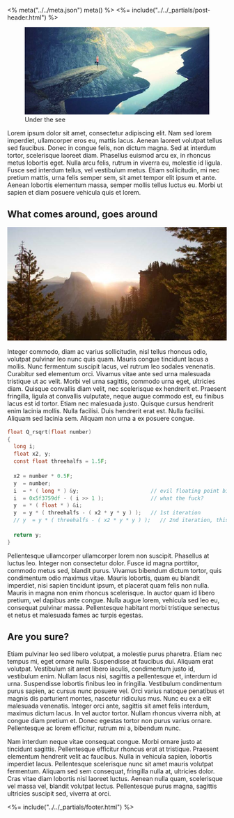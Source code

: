 <%
    meta("../../meta.json")
    meta()
%>
<%= include("../../_partials/post-header.html") %>

<figure>
<img src="./banner.jpg">
<figcaption>Under the see</figcaption>
</figure>

Lorem ipsum dolor sit amet, consectetur adipiscing elit. Nam sed lorem imperdiet, ullamcorper eros eu, mattis lacus. Aenean laoreet volutpat tellus sed faucibus. Donec in congue felis, non dictum magna. Sed at interdum tortor, scelerisque laoreet diam. Phasellus euismod arcu ex, in rhoncus metus lobortis eget. Nulla arcu felis, rutrum in viverra eu, molestie id ligula. Fusce sed interdum tellus, vel vestibulum metus. Etiam sollicitudin, mi nec pretium mattis, urna felis semper sem, sit amet tempor elit ipsum et ante. Aenean lobortis elementum massa, semper mollis tellus luctus eu. Morbi ut sapien et diam posuere vehicula quis et lorem.

## What comes around, goes around

![](./other.jpg)

Integer commodo, diam ac varius sollicitudin, nisl tellus rhoncus odio, volutpat pulvinar leo nunc quis quam. Mauris congue tincidunt lacus a mollis. Nunc fermentum suscipit lacus, vel rutrum leo sodales venenatis. Curabitur sed elementum orci. Vivamus vitae ante sed urna malesuada tristique ut ac velit. Morbi vel urna sagittis, commodo urna eget, ultricies diam. Quisque convallis diam velit, nec scelerisque ex hendrerit et. Praesent fringilla, ligula at convallis vulputate, neque augue commodo est, eu finibus lacus est id tortor. Etiam nec malesuada justo. Quisque cursus hendrerit enim lacinia mollis. Nulla facilisi. Duis hendrerit erat est. Nulla facilisi. Aliquam sed lacinia sem. Aliquam non urna a ex posuere congue.

```c
float Q_rsqrt(float number)
{
  long i;
  float x2, y;
  const float threehalfs = 1.5F;

  x2 = number * 0.5F;
  y  = number;
  i  = * ( long * ) &y;                       // evil floating point bit level hacking
  i  = 0x5f3759df - ( i >> 1 );               // what the fuck?
  y  = * ( float * ) &i;
  y  = y * ( threehalfs - ( x2 * y * y ) );   // 1st iteration
  // y  = y * ( threehalfs - ( x2 * y * y ) );   // 2nd iteration, this can be removed

  return y;
}
```

Pellentesque ullamcorper ullamcorper lorem non suscipit. Phasellus at luctus leo. Integer non consectetur dolor. Fusce id magna porttitor, commodo metus sed, blandit purus. Vivamus bibendum dictum tortor, quis condimentum odio maximus vitae. Mauris lobortis, quam eu blandit imperdiet, nisi sapien tincidunt ipsum, et placerat quam felis non nulla. Mauris in magna non enim rhoncus scelerisque. In auctor quam id libero pretium, vel dapibus ante congue. Nulla augue lorem, vehicula sed leo eu, consequat pulvinar massa. Pellentesque habitant morbi tristique senectus et netus et malesuada fames ac turpis egestas.

## Are you sure?

Etiam pulvinar leo sed libero volutpat, a molestie purus pharetra. Etiam nec tempus mi, eget ornare nulla. Suspendisse at faucibus dui. Aliquam erat volutpat. Vestibulum sit amet libero iaculis, condimentum justo id, vestibulum enim. Nullam lacus nisi, sagittis a pellentesque et, interdum id urna. Suspendisse lobortis finibus leo in fringilla. Vestibulum condimentum purus sapien, ac cursus nunc posuere vel. Orci varius natoque penatibus et magnis dis parturient montes, nascetur ridiculus mus. Nunc eu ex a elit malesuada venenatis. Integer orci ante, sagittis sit amet felis interdum, maximus dictum lacus. In vel auctor tortor. Nullam rhoncus viverra nibh, at congue diam pretium et. Donec egestas tortor non purus varius ornare. Pellentesque ac lorem efficitur, rutrum mi a, bibendum nunc.

Nam interdum neque vitae consequat congue. Morbi ornare justo at tincidunt sagittis. Pellentesque efficitur rhoncus erat at tristique. Praesent elementum hendrerit velit ac faucibus. Nulla in vehicula sapien, lobortis imperdiet lacus. Pellentesque scelerisque nunc sit amet mauris volutpat fermentum. Aliquam sed sem consequat, fringilla nulla at, ultricies dolor. Cras vitae diam lobortis nisl laoreet luctus. Aenean nulla quam, scelerisque vel massa vel, blandit volutpat lectus. Pellentesque purus magna, sagittis ultricies suscipit sed, viverra at orci.

<%= include("../../_partials/footer.html") %>